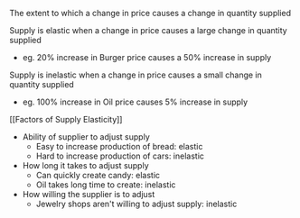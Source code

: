 
The extent to which a change in price causes a change in quantity supplied


Supply is elastic when a change in price causes a large change in quantity supplied
- eg. 20% increase in Burger price causes a 50% increase in supply

Supply is inelastic when a change in price causes a small change in quantity supplied
* eg. 100% increase in Oil price causes 5% increase in supply


[[Factors of Supply Elasticity]]
- Ability of supplier to adjust supply
	- Easy to increase production of bread: elastic
	- Hard to increase production of cars: inelastic
- How long it takes to adjust supply
	- Can quickly create candy: elastic
	- Oil takes long time to create: inelastic
- How willing the supplier is to adjust
	- Jewelry shops aren't willing to adjust supply: inelastic
